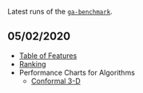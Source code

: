 Latest runs of the [`ga-benchmark`](https://github.com/ga-developers/ga-benchmark).

## 05/02/2020

- [Table of Features](https://ga-developers.github.io/ga-benchmark-runs/2020.02.05/table_of_features.html)
- [Ranking](https://ga-developers.github.io/ga-benchmark-runs/2020.02.05/ranking_1.html)
- Performance Charts for Algorithms
  - [Conformal 3-D](https://ga-developers.github.io/ga-benchmark-runs/2020.02.05/performance_charts_3.html)
